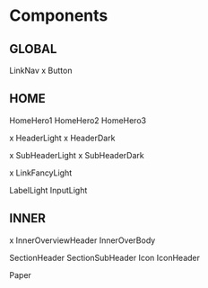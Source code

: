 # Components

## GLOBAL

LinkNav
x Button

## HOME

HomeHero1
HomeHero2
HomeHero3

x HeaderLight
x HeaderDark

x SubHeaderLight
x SubHeaderDark

x LinkFancyLight

LabelLight
InputLight

## INNER

x InnerOverviewHeader
InnerOverBody

SectionHeader
SectionSubHeader
Icon
IconHeader

Paper
